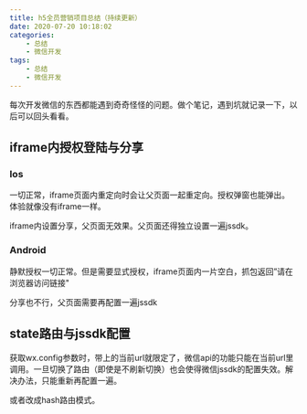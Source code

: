 ```yaml
---
title: h5全员营销项目总结（持续更新）
date: 2020-07-20 10:18:02
categories: 
    - 总结
    - 微信开发
tags: 
    - 总结
    - 微信开发
---
```


每次开发微信的东西都能遇到奇奇怪怪的问题。做个笔记，遇到坑就记录一下，以后可以回头看看。

## iframe内授权登陆与分享

### Ios

一切正常，iframe页面内重定向时会让父页面一起重定向。授权弹窗也能弹出。体验就像没有iframe一样。

iframe内设置分享，父页面无效果。父页面还得独立设置一遍jssdk。

### Android

静默授权一切正常。但是需要显式授权，iframe页面内一片空白，抓包返回”请在浏览器访问链接"

分享也不行，父页面需要再配置一遍jssdk

## state路由与jssdk配置

获取wx.config参数时，带上的当前url就限定了，微信api的功能只能在当前url里调用。一旦切换了路由（即使是不刷新切换）也会使得微信jssdk的配置失效。解决办法，只能重新再配置一遍。

或者改成hash路由模式。

